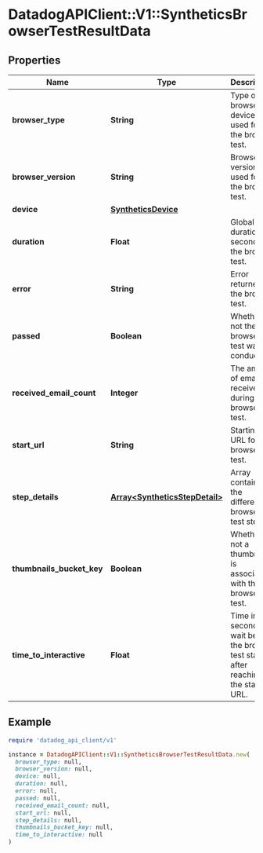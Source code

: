 # DatadogAPIClient::V1::SyntheticsBrowserTestResultData

## Properties

| Name | Type | Description | Notes |
| ---- | ---- | ----------- | ----- |
| **browser_type** | **String** | Type of browser device used for the browser test. | [optional] |
| **browser_version** | **String** | Browser version used for the browser test. | [optional] |
| **device** | [**SyntheticsDevice**](SyntheticsDevice.md) |  | [optional] |
| **duration** | **Float** | Global duration in second of the browser test. | [optional] |
| **error** | **String** | Error returned for the browser test. | [optional] |
| **passed** | **Boolean** | Whether or not the browser test was conducted. | [optional] |
| **received_email_count** | **Integer** | The amount of email received during the browser test. | [optional] |
| **start_url** | **String** | Starting URL for the browser test. | [optional] |
| **step_details** | [**Array&lt;SyntheticsStepDetail&gt;**](SyntheticsStepDetail.md) | Array containing the different browser test steps. | [optional] |
| **thumbnails_bucket_key** | **Boolean** | Whether or not a thumbnail is associated with the browser test. | [optional] |
| **time_to_interactive** | **Float** | Time in second to wait before the browser test starts after reaching the start URL. | [optional] |

## Example

```ruby
require 'datadog_api_client/v1'

instance = DatadogAPIClient::V1::SyntheticsBrowserTestResultData.new(
  browser_type: null,
  browser_version: null,
  device: null,
  duration: null,
  error: null,
  passed: null,
  received_email_count: null,
  start_url: null,
  step_details: null,
  thumbnails_bucket_key: null,
  time_to_interactive: null
)
```

